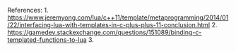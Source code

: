 References:
    1. https://www.jeremyong.com/lua/c++11/template/metaprogramming/2014/01/22/interfacing-lua-with-templates-in-c-plus-plus-11-conclusion.html
    2. https://gamedev.stackexchange.com/questions/151089/binding-c-templated-functions-to-lua
    3. 
